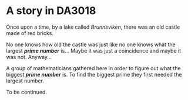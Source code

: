 # A story in DA3018

Once upon a time, by a lake called _Brunnsviken_, there was an old castle
made of red bricks. 

No one knows how old the castle was just like no one knows what the largest ***prime number*** is...
Maybe it was just a coincidence and maybe it was not. Anyway...

A group of mathematicians gathered here in order to figure out what the biggest ***prime number*** is.
To find the biggest prime they first needed the largest number.

To be continued.
